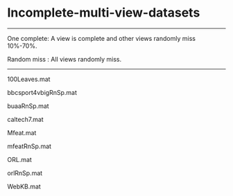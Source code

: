 # Incomplete-multi-view-datasets
---

One complete: A view is complete and other views randomly miss 10%-70%.

Random miss : All views randomly miss.

---
100Leaves.mat

bbcsport4vbigRnSp.mat

buaaRnSp.mat

caltech7.mat

Mfeat.mat

mfeatRnSp.mat

ORL.mat

orlRnSp.mat

WebKB.mat

